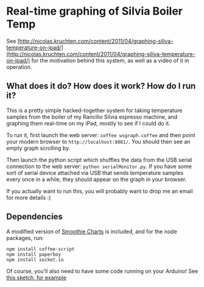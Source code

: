 Real-time graphing of Silvia Boiler Temp
===

See [http://nicolas.kruchten.com/content/2011/04/graphing-siliva-temperature-on-ipad/](http://nicolas.kruchten.com/content/2011/04/graphing-siliva-temperature-on-ipad/) for the motivation behind this system, as well as a video of it in operation.

What does it do? How does it work? How do I run it?
---

This is a pretty simple hacked-together system for taking temperature samples from the boiler of my Rancilio Silvia espresso machine, and graphing them real-time on my iPad, mostly to see if I could do it. 

To run it, first launch the web server: `coffee wsgraph.coffee` and then point your modern browser to `http://localhost:8081/`. You should then see an empty graph scrolling by.

Then launch the python script which shuffles the data from the USB serial connection to the web server: `python serialMonitor.py`. If you have some sort of serial device attached via USB that sends temperature samples every once in a while, they should appear on the graph in your browser.

If you actually want to run this, you will probably want to drop me an email for more details :)

Dependencies
---

A modified version of [Smoothie Charts](http://github.com/joewalnes/smoothie) is included, and for the node packages, run:

    npm install coffee-script
    npm install paperboy
    npm install socket.io

Of course, you'll also need to have some code running on your Arduino! See [this sketch, for example](https://github.com/nicolaskruchten/arduino/tree/master/tc4v1)
